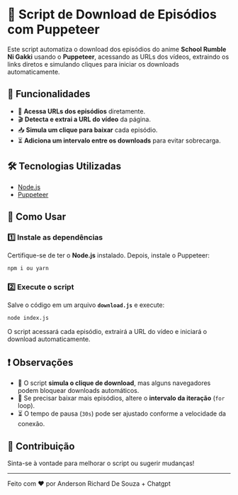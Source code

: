 # 🎥 Script de Download de Episódios com Puppeteer

Este script automatiza o download dos episódios do anime **School Rumble Ni Gakki** usando o **Puppeteer**, acessando as URLs dos vídeos, extraindo os links diretos e simulando cliques para iniciar os downloads automaticamente.

## 🚀 Funcionalidades
- 📡 **Acessa URLs dos episódios** diretamente.
- 🎬 **Detecta e extrai a URL do vídeo** da página.
- 📥 **Simula um clique para baixar** cada episódio.
- ⏳ **Adiciona um intervalo entre os downloads** para evitar sobrecarga.

## 🛠️ Tecnologias Utilizadas
- [Node.js](https://nodejs.org/)
- [Puppeteer](https://pptr.dev/)

## 📜 Como Usar

### 1️⃣ Instale as dependências
Certifique-se de ter o **Node.js** instalado. Depois, instale o Puppeteer:
```sh
npm i ou yarn
```

### 2️⃣ Execute o script
Salve o código em um arquivo **`download.js`** e execute:
```sh
node index.js
```

O script acessará cada episódio, extrairá a URL do vídeo e iniciará o download automaticamente.

## ❗ Observações
- 🛑 O script **simula o clique de download**, mas alguns navegadores podem bloquear downloads automáticos.
- 🔄 Se precisar baixar mais episódios, altere o **intervalo da iteração** (`for` loop).
- ⏳ O tempo de pausa (`30s`) pode ser ajustado conforme a velocidade da conexão.

## 🤝 Contribuição
Sinta-se à vontade para melhorar o script ou sugerir mudanças!

---
Feito com ❤️ por Anderson Richard De Souza + Chatgpt

